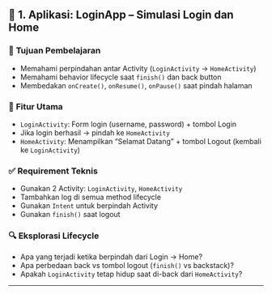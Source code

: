 ## 🔹 **1. Aplikasi: LoginApp – Simulasi Login dan Home**

### 🎯 **Tujuan Pembelajaran**

- Memahami perpindahan antar Activity (`LoginActivity` → `HomeActivity`)
- Memahami behavior lifecycle saat `finish()` dan back button
- Membedakan `onCreate()`, `onResume()`, `onPause()` saat pindah halaman

### 📱 **Fitur Utama**

- `LoginActivity`: Form login (username, password) + tombol Login
- Jika login berhasil → pindah ke `HomeActivity`
- `HomeActivity`: Menampilkan “Selamat Datang” + tombol Logout (kembali ke `LoginActivity`)

### ✅ **Requirement Teknis**

- Gunakan 2 Activity: `LoginActivity`, `HomeActivity`
- Tambahkan log di semua method lifecycle
- Gunakan `Intent` untuk berpindah Activity
- Gunakan `finish()` saat logout

### 🔍 **Eksplorasi Lifecycle**

- Apa yang terjadi ketika berpindah dari Login → Home?
- Apa perbedaan back vs tombol logout (`finish()` vs backstack)?
- Apakah `LoginActivity` tetap hidup saat di-back dari `HomeActivity`?

---
